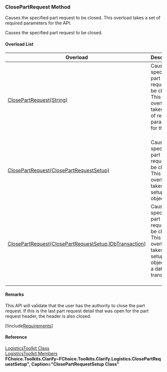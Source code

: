﻿### ClosePartRequest Method

Causes the specified part request to be closed. This overload takes a set of required parameters for the API.

Causes the specified part request to be closed.

#### Overload List

| Overload | Description |
| --- | --- |
| [ClosePartRequest(String)](FChoice.Toolkits.Clarify~FChoice.Toolkits.Clarify.Logistics.LogisticsToolkit~ClosePartRequest(String).md) | Causes the specified part request to be closed. This overload takes a set of required parameters for the API.   |
| [ClosePartRequest(ClosePartRequestSetup)](FChoice.Toolkits.Clarify~FChoice.Toolkits.Clarify.Logistics.LogisticsToolkit~ClosePartRequest(ClosePartRequestSetup).md) | Causes the specified part request to be closed. This overload takes a setup object.   |
| [ClosePartRequest(ClosePartRequestSetup,IDbTransaction)](FChoice.Toolkits.Clarify~FChoice.Toolkits.Clarify.Logistics.LogisticsToolkit~ClosePartRequest(ClosePartRequestSetup,IDbTransaction).md) | Causes the specified part request to be closed. This overload takes a setup object and a database transaction.   |

#### Remarks

This API will validate that the user has the authority to close the part request. If this is the last part request detail that was open for the part request header, the header is also closed.

[!include[Requirements](../partials/requirements.md)]



#### Reference

[LogisticsToolkit Class](FChoice.Toolkits.Clarify~FChoice.Toolkits.Clarify.Logistics.LogisticsToolkit.md)  
[LogisticsToolkit Members](FChoice.Toolkits.Clarify~FChoice.Toolkits.Clarify.Logistics.LogisticsToolkit_members.md)  
**FChoice.Toolkits.Clarify~FChoice.Toolkits.Clarify.Logistics.ClosePartRequestSetup", Caption="ClosePartRequestSetup Class"**
